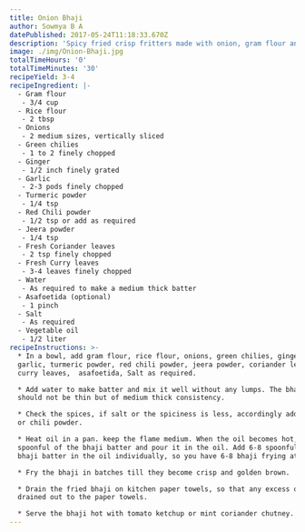 ```yaml
---
title: Onion Bhaji
author: Sowmya B A
datePublished: 2017-05-24T11:18:33.670Z
description: 'Spicy fried crisp fritters made with onion, gram flour and spices.'
image: ./img/Onion-Bhaji.jpg
totalTimeHours: '0'
totalTimeMinutes: '30'
recipeYield: 3-4
recipeIngredient: |-
  - Gram flour
   - 3/4 cup
  - Rice flour
   - 2 tbsp
  - Onions
   - 2 medium sizes, vertically sliced
  - Green chilies
   - 1 to 2 finely chopped
  - Ginger
   - 1/2 inch finely grated
  - Garlic
   - 2-3 pods finely chopped
  - Turmeric powder
   - 1/4 tsp
  - Red Chili powder
   - 1/2 tsp or add as required
  - Jeera powder
   - 1/4 tsp
  - Fresh Coriander leaves
   - 2 tsp finely chopped
  - Fresh Curry leaves
   - 3-4 leaves finely chopped
  - Water
   - As required to make a medium thick batter
  - Asafoetida (optional)
   - 1 pinch
  - Salt
   - As required
  - Vegetable oil
   - 1/2 liter
recipeInstructions: >-
  * In a bowl, add gram flour, rice flour, onions, green chilies, ginger,
  garlic, turmeric powder, red chili powder, jeera powder, coriander leaves,
  curry leaves,  asafoetida, Salt as required.

  * Add water to make batter and mix it well without any lumps. The bhaji batter
  should not be thin but of medium thick consistency.

  * Check the spices, if salt or the spiciness is less, accordingly add the salt
  or chili powder.

  * Heat oil in a pan. keep the flame medium. When the oil becomes hot, take
  spoonful of the bhaji batter and pour it in the oil. Add 6-8 spoonfuls of the
  bhaji batter in the oil individually, so you have 6-8 bhaji frying at a time.

  * Fry the bhaji in batches till they become crisp and golden brown.

  * Drain the fried bhaji on kitchen paper towels, so that any excess oil is
  drained out to the paper towels.

  * Serve the bhaji hot with tomato ketchup or mint coriander chutney.
---
```





